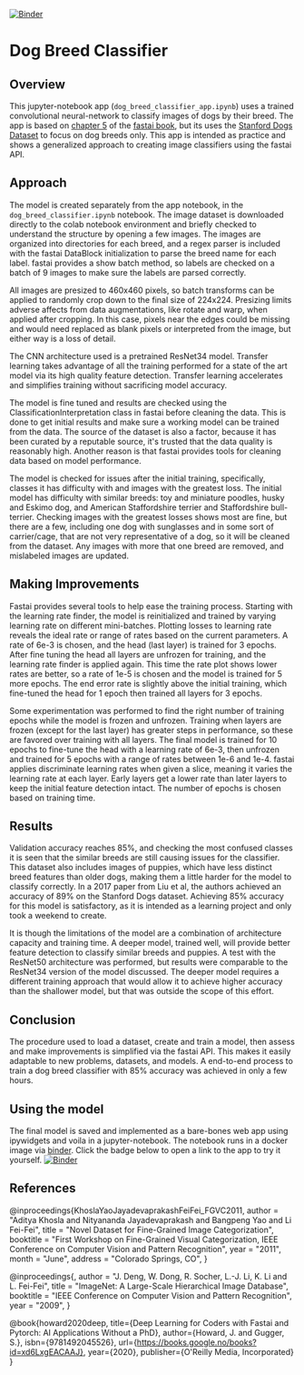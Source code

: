 ﻿[![Binder](https://mybinder.org/badge_logo.svg)](https://mybinder.org/v2/gh/Rexus28/dog-breed-classifier/HEAD?urlpath=%2Fvoila%2Frender%2Fdog_breed_classifier_app.ipynb)

# Dog Breed Classifier
## Overview
This jupyter-notebook app (`dog_breed_classifier_app.ipynb`) uses a trained
convolutional neural-network to classify images of dogs by their breed. The
app is based on
[chapter 5](https://github.com/fastai/fastbook/blob/master/05_pet_breeds.ipynb)
of the [fastai book](https://github.com/fastai), but its uses the
[Stanford Dogs Dataset](http://vision.stanford.edu/aditya86/ImageNetDogs/)
to focus on dog breeds only. This app is intended as practice and shows a
generalized approach to creating image classifiers using the fastai API.

## Approach
The model is created separately from the app notebook, in the
`dog_breed_classifier.ipynb` notebook.
The image dataset is downloaded directly to the colab notebook environment and
briefly checked to understand the structure by opening a few images. 
The images are organized into directories for each breed, and a regex parser is
included with the fastai DataBlock initialization to parse the breed name
for each label. fastai provides a show batch method, so labels are checked on
a batch of 9 images to make sure the labels are parsed correctly.

All images are presized to 460x460 pixels, so batch transforms can be
applied to randomly crop down to the final size of 224x224. Presizing limits
adverse affects from data augmentations, like rotate and warp, when applied
after cropping. In this case, pixels near the edges could be missing and would
need replaced as blank pixels or interpreted from the image, but either way
is a loss of detail.

The CNN architecture used is a pretrained ResNet34 model. Transfer
learning takes advantage of all the training performed for a state of
the art model via its high quality feature detection. Transfer learning
accelerates and simplifies training without sacrificing model accuracy.

The model is fine tuned and results are checked using the
ClassificationInterpretation class in fastai before cleaning the data. This is
done to get initial results and make sure a working model can be trained
from the data. The source of the dataset is also a factor, because it has been
curated by a reputable source, it's trusted that the data quality is reasonably
high. Another reason is that fastai provides tools for cleaning data based on
model performance. 

The model is checked for issues after the initial training, specifically,
classes it has difficulty with and images with the greatest loss.
The initial model has difficulty with similar breeds: toy and miniature
poodles, husky and Eskimo dog, and American
Staffordshire terrier and Staffordshire bull-terrier. Checking images with
the greatest losses shows most are fine, but there are a few, including one
dog with sunglasses and in some sort of carrier/cage, that are not very
representative of a dog, so it will be cleaned from the dataset. Any images
with more that one breed are removed, and mislabeled images are updated.

## Making Improvements
Fastai provides several tools to help ease the training process. Starting with
the learning rate finder, the model is reinitialized and trained by varying
learning rate on different mini-batches. Plotting losses to learning rate
reveals the ideal rate or range of rates based on the current parameters. A
rate of 6e-3 is chosen, and the head (last layer) is trained for 3 epochs.
After fine tuning the head all layers are unfrozen for training, and the 
learning rate finder is applied again. This time the rate plot shows lower
rates are better, so a rate of 1e-5 is chosen and the model is trained for
5 more epochs. The end error rate is slightly above the initial training, 
which fine-tuned the head for 1 epoch then trained all layers for 3 epochs.

Some experimentation was performed to find the right number of training epochs
while the model is frozen and unfrozen. Training when layers are frozen
(except for the last layer) has greater steps in performance, so these are
favored over training with all layers. The final model is trained
for 10 epochs to fine-tune the head with a learning rate of 6e-3, then
unfrozen and trained for 5 epochs with a range of rates between 1e-6 and 1e-4.
fastai applies discriminate learning rates when given a slice, meaning it
varies the learning rate at each layer. Early layers get a
lower rate than later layers to keep the initial feature detection intact.
The number of epochs is chosen based on training time.

## Results
Validation accuracy reaches 85%, and checking the most confused classes it is
seen that the similar breeds are still causing issues for the classifier. This
dataset also includes images of puppies, which have less distinct breed
features than older dogs, making them a little harder for the model to
classify correctly. In a 2017 paper from Liu et al, the authors achieved an
accuracy of 89% on the Stanford Dogs dataset. Achieving 85% accuracy for this
model is satisfactory, as it is intended as a learning project and only took
a weekend to create.

It is though the limitations of the model are a combination of architecture
capacity and training time. A deeper model, trained well, will provide better
feature detection to classify similar breeds and puppies.
A test with the ResNet50 architecture was performed,
but results were comparable to the ResNet34 version of the model discussed.
The deeper model requires a different training approach that would allow it to
achieve higher accuracy than the shallower model, but that was outside the
scope of this effort.

## Conclusion
The procedure used to load a dataset, create and train a model, then assess and
make improvements is simplified via the fastai API. This makes it easily
adaptable to new problems, datasets, and models. A end-to-end process to
train a dog breed classifier with 85% accuracy was achieved in only a few
hours.

## Using the model
The final model is saved and implemented as a bare-bones web app using
ipywidgets and voila in a jupyter-notebook. The notebook runs in a docker
image via [binder](https://mybinder.org). Click the badge below to open a
link to the app to try it yourself.
[![Binder](https://mybinder.org/badge_logo.svg)](https://mybinder.org/v2/gh/Rexus28/dog-breed-classifier/HEAD?urlpath=%2Fvoila%2Frender%2Fdog_breed_classifier_app.ipynb)

## References
@inproceedings{KhoslaYaoJayadevaprakashFeiFei_FGVC2011,
author = "Aditya Khosla and Nityananda Jayadevaprakash and Bangpeng Yao and Li Fei-Fei",
title = "Novel Dataset for Fine-Grained Image Categorization",
booktitle = "First Workshop on Fine-Grained Visual Categorization, IEEE Conference on Computer Vision and Pattern Recognition",
year = "2011",
month = "June",
address = "Colorado Springs, CO",
}

@inproceedings{,
author = "J. Deng, W. Dong, R. Socher, L.-J. Li, K. Li and L. Fei-Fei",
title = "ImageNet: A Large-Scale Hierarchical Image Database",
booktitle = "IEEE Conference on Computer Vision and Pattern Recognition",
year = "2009",
}

@book{howard2020deep,
title={Deep Learning for Coders with Fastai and Pytorch: AI Applications Without a PhD},
author={Howard, J. and Gugger, S.},
isbn={9781492045526},
url={https://books.google.no/books?id=xd6LxgEACAAJ},
year={2020},
publisher={O'Reilly Media, Incorporated}
}

